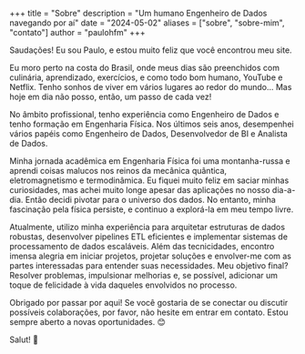 +++
title = "Sobre"
description = "Um humano Engenheiro de Dados navegando por aí"
date = "2024-05-02"
aliases = ["sobre", "sobre-mim", "contato"]
author = "paulohfm"
+++


Saudações! Eu sou Paulo, e estou muito feliz que você encontrou meu site.

Eu moro perto na costa do Brasil, onde meus dias são preenchidos com culinária, aprendizado, exercícios, e como todo bom humano, YouTube e Netflix. Tenho sonhos de viver em vários lugares ao redor do mundo... Mas hoje em dia não posso, então, um passo de cada vez!

No âmbito profissional,  tenho experiência como Engenheiro de Dados e tenho formação em Engenharia Física. Nos últimos seis anos, desempenhei vários papéis como Engenheiro de Dados, Desenvolvedor de BI e Analista de Dados.

Minha jornada acadêmica em Engenharia Física foi uma montanha-russa e aprendi coisas malucos nos reinos da mecânica quântica, eletromagnetismo e termodinâmica. Eu fiquei muito feliz em saciar minhas curiosidades, mas achei muito longe apesar das aplicações no nosso dia-a-dia. Então decidi pivotar para o universo dos dados. No entanto, minha fascinação pela física persiste, e continuo a explorá-la em meu tempo livre.

Atualmente, utilizo minha experiência para arquitetar estruturas de dados robustas, desenvolver pipelines ETL eficientes e implementar sistemas de processamento de dados escaláveis. Além das tecnicidades, encontro imensa alegria em iniciar projetos, projetar soluções e envolver-me com as partes interessadas para entender suas necessidades. Meu objetivo final? Resolver problemas, impulsionar melhorias e, se possível, adicionar um toque de felicidade à vida daqueles envolvidos no processo.

Obrigado por passar por aqui! Se você gostaria de se conectar ou discutir possíveis colaborações, por favor, não hesite em entrar em contato. Estou sempre aberto a novas oportunidades. 😊

Salut! 🌟
